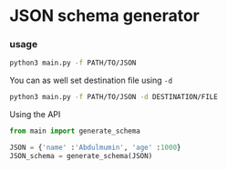# JSON schema generator

### usage

```bash
python3 main.py -f PATH/TO/JSON 

```

You can as well set destination file using `-d`
```bash 
python3 main.py -f PATH/TO/JSON -d DESTINATION/FILE

```

Using the API
```python
from main import generate_schema

JSON = {'name' :'Abdulmumin', 'age' :1000}
JSON_schema = generate_schema(JSON) 

```
